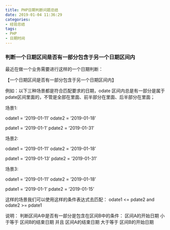 ```yaml
---
title: PHP日期判断问题总结
date: 2019-01-04 11:36:29
categories: 
- 经验总结
tags:
- PHP
- 日期时间
---
```



### 判断一个日期区间是否有一部分包含于另一个日期区间内



最近在做一个业务需要进行这样的一个日期判断： 

【一个日期区间是否有一部分包含于另一个日期区间内】

例如：以下三种场景都是符合匹配要求的日期，odate 区间内总是有一部分是属于pdate区间里面的，不管是全部在里面、前半部分在里面、后半部分在里面；

场景1:

odate1 = ‘2019-01-11’ 
odate2 = ‘2019-01-18’

pdate1 = ‘2019-01-1’ 
pdate2 = ‘2019-01-31’

场景2:

odate1 = ‘2019-01-11’ 
odate2 = ‘2019-01-18’

pdate1 = ‘2019-01-13’ 
pdate2 = ‘2019-01-31’

场景3:

odate1 = ‘2019-01-11’ 
odate2 = ‘2019-01-18’

pdate1 = ‘2019-01-1’ 
pdate2 = ‘2019-01-15’

这样的场景我们可以使用这样的条件表达式去匹配：
odate1 <= pdate2  and  odate2 >= pdate1

说明：
判断区间A中是否有一部分是包含在区间B中的条件：
区间A的开始日期 小于等于 区间B的结束日期 并且 区间A的结束日期 大于等于 区间B的开始日期